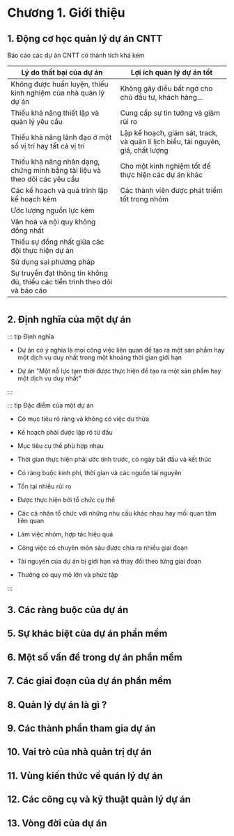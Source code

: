 # Chương 1. Giới thiệu

## 1. Động cơ học quản lý dự án CNTT

Báo cáo các dự án CNTT có thành tích khá kém

| Lý do thất bại của dự án                                                   | Lợi ích quản lý dự án tốt                                                        |
| -------------------------------------------------------------------------- | -------------------------------------------------------------------------------- |
| Không được huấn luyện, thiếu kinh nghiệm của nhà quản lý dự án             | Không gây điều bất ngờ cho chủ đầu tư, khách hàng...                             |
| Thiếu khả năng thiết lập và quản lý yêu cầu                                | Cung cấp sự tin tưởng và giảm rủi ro                                             |
| Thiếu khả năng lãnh đạo ở một số vị trí hay tất cả vị trí                  | Lập kế hoạch, giám sát, track, và quản lí lịch biểu, tài nguyên, giá, chất lượng |
| Thiếu khả năng nhân dạng, chứng minh bằng tài liệu và theo dõi các yêu cầu | Cho một kinh nghiệm tốt để thực hiện các dự án khác                              |
| Các kế hoạch và quá trình lập kế hoạch kém                                 | Các thành viên được phát triểm tốt trong nhóm                                    |
| Ước lượng nguồn lực kém                                                    |                                                                                  |
| Văn hoá và nội quy không đồng nhất                                         |                                                                                  |
| Thiếu sự đồng nhất giữa các đội thực hiện dự án                            |                                                                                  |
| Sử dụng sai phương pháp                                                    |                                                                                  |
| Sự truyền đạt thông tin không đủ, thiếu các tiền trình theo dõi và báo cáo |                                                                                  |

# 

## 2. Định nghĩa của một dự án

::: tip Định nghĩa

- Dự án có ý nghĩa là mọi công việc liên quan để tạo ra một sản phẩm hay một dịch vụ duy nhất trong một khoảng thời gian giới hạn

- Dự án "Một nỗ lực tạm thời được thực hiện để tạo ra một sản phẩm hay một dịch vụ duy nhất"

:::



::: tip Đặc điểm của một dự án

- Có mục tiêu rõ ràng và không có việc dư thừa

- Kế hoạch phải được lập rõ từ đầu

- Mục tiêu cụ thể phù hợp nhau 

- Thời gian thực hiện phải ước tính trước, có ngày bắt đầu và kết thúc

- Có ràng buộc kinh phí, thời gian và các nguồn tài nguyên

- Tồn tại nhiều rủi ro

- Được thực hiện bởi tổ chức cụ thể

- Các cá nhân tổ chức với những nhu cầu khác nhau hay mối quan tâm liên quan

- Làm việc nhóm, hợp tác hiệu quả

- Công việc có chuyên môn sâu được chia ra nhiều giai đoạn

- Tài nguyên của dự án bị giới hạn và thay đổi theo từng giai đoạn

- Thường có quy mô lớn và phức tập

:::

## 3. Các ràng buộc của dự án



## 5. Sự khác biệt của dự án phần mềm

## 6. Một số vấn đề trong dự án phần mềm

## 7. Các giai đoạn của dự án phần mềm

## 8. Quản lý dự án là gì ?

## 9. Các thành phần tham gia dự án

## 10. Vai trò của nhà quản trị dự án

## 11. Vùng kiến thức về quán lý dự án

## 12. Các công cụ và kỹ thuật quản lý dự án

## 13. Vòng đời của dự án
